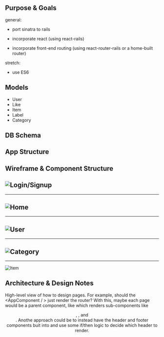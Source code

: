 ## Purpose & Goals
general: 
* port sinatra to rails

* incorporate react (using react-rails)

* incorporate front-end routing (using react-router-rails or a home-built router)

stretch:

* use ES6


## Models
* User
* Like
* Item
* Label
* Category

## DB Schema

## App Structure

## Wireframe & Component Structure

![Login/Signup](http://i.imgur.com/WfZcQS0.png)
---
---
![Home](http://i.imgur.com/0clU8ZZ.png)
---
---
![User](http://i.imgur.com/i5778Ox.png)
---
---
![Category](http://i.imgur.com/pMWO3Ep.png)
---
---
![Item](http://i.imgur.com/L80QkJy.png)

## Architecture & Design Notes

High-level view of how to design pages. For example, should the <AppComponent / > just render the router? With this, maybe each page would be a parent component, like <UserPage /> which renders sub-components like <Header /> , <UserList /> , <UserCard /> and <Footer />. Anothe approach could be to instead have the header and footer components buit into <AppComponent /> and use some if/then logic to decide which header to render.